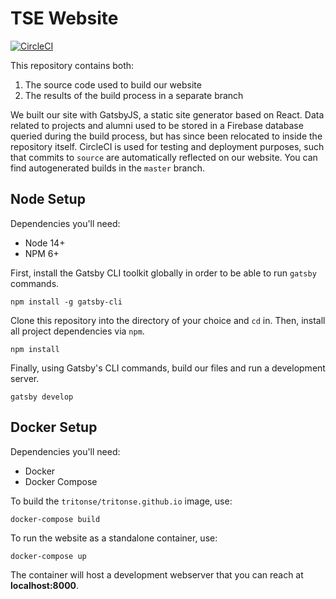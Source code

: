 # TSE Website 

[![CircleCI](https://circleci.com/gh/TritonSE/tritonse.github.io/tree/source.svg?style=svg)](https://circleci.com/gh/TritonSE/tritonse.github.io/tree/source)

This repository contains both:
  1. The source code used to build our website 
  2. The results of the build process in a separate branch

We built our site with GatsbyJS, a static site generator based on React.
Data related to projects and alumni used to be stored in a Firebase 
database queried during the build process, but has since been relocated
to inside the repository itself. CircleCI is used for testing and deployment 
purposes, such that commits to `source` are automatically reflected on 
our website. You can find autogenerated builds in the `master` branch.

## Node Setup

Dependencies you'll need:
* Node 14+
* NPM 6+

First, install the Gatsby CLI toolkit globally in order to be able 
to run `gatsby` commands.

```
npm install -g gatsby-cli 
```

Clone this repository into the directory of your choice and `cd` in.
Then, install all project dependencies via `npm`.

```
npm install 
```

Finally, using Gatsby's CLI commands, build our files and run a 
development server.

```
gatsby develop
```

## Docker Setup

Dependencies you'll need:
* Docker
* Docker Compose

To build the `tritonse/tritonse.github.io` image, use:

```
docker-compose build
```

To run the website as a standalone container, use:

```
docker-compose up
```

The container will host a development webserver that you can
reach at **localhost:8000**.
